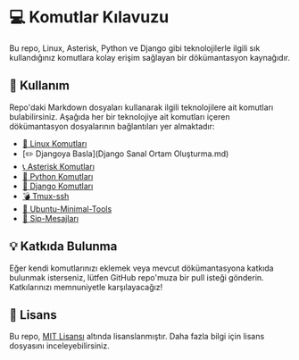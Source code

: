 # :computer: Komutlar Kılavuzu

Bu repo, Linux, Asterisk, Python ve Django gibi teknolojilerle ilgili sık kullandığınız komutlara kolay erişim sağlayan bir dökümantasyon kaynağıdır.

## :rocket: Kullanım

Repo'daki Markdown dosyaları kullanarak ilgili teknolojilere ait komutları bulabilirsiniz. Aşağıda her bir teknolojiye ait komutları içeren dökümantasyon dosyalarının bağlantıları yer almaktadır:

- [:penguin: Linux Komutları](linux.md)
- [:pencil2: Djangoya Basla](Django Sanal Ortam Oluşturma.md)
- [:telephone_receiver: Asterisk Komutları](asterisk.md)
- [:snake: Python Komutları](python.md)
- [:rocket: Django Komutları](django.md)
- [:bomb: Tmux-ssh ](Tmux-Hakkında.md)
- [:fire_engine: Ubuntu-Minimal-Tools ](Ubuntu-Minimal-Tools.md)
- [:email: Sip-Mesajları ](Sip-Messages.md)

## :bulb: Katkıda Bulunma

Eğer kendi komutlarınızı eklemek veya mevcut dökümantasyona katkıda bulunmak isterseniz, lütfen GitHub repo'muza bir pull isteği gönderin. Katkılarınızı memnuniyetle karşılayacağız!

## :page_facing_up: Lisans

Bu repo, [MIT Lisansı](LICENSE) altında lisanslanmıştır. Daha fazla bilgi için lisans dosyasını inceleyebilirsiniz.
